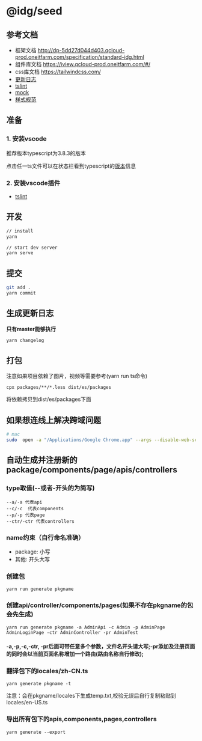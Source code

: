# @idg/seed

## 参考文档

- 框架文档 http://dp-5dd27d044d403.qcloud-prod.oneitfarm.com/specification/standard-idg.html
- 组件库文档 https://iview.qcloud-prod.oneitfarm.com/#/
- css库文档 https://tailwindcss.com/
- [更新日志](./CHANGELOG.md)
- [tslint](https://github.com/palantir/tslint)
- [mock](http://mockjs.com/examples.html)
- [样式规范](http://specification-web.qcloud-prod.oneitfarm.com/specification/code/css.html#%E9%A2%84%E5%A4%84%E7%90%86%E5%99%A8)

## 准备
### 1. 安装vscode
推荐版本typescript为3.8.3的版本

点击任一ts文件可以在状态栏看到typescript的[版本](https://code.visualstudio.com/Docs/languages/typescript#_using-newer-typescript-versions)信息

### 2. 安装vscode插件
- [tslint](https://marketplace.visualstudio.com/items?itemName=ms-vscode.vscode-typescript-tslint-plugin&ssr=false#overview)



## 开发
``` bash
// install
yarn

// start dev server
yarn serve
```

## 提交
``` bash
git add .
yarn commit
```

## 生成更新日志
<strong>只有master能够执行</strong>
``` bash
yarn changelog
```

## 打包
注意如果项目依赖了图片，视频等需要参考(yarn run ts命令)
```
cpx packages/**/*.less dist/es/packages
```
将依赖拷贝到dist/es/packages下面

## 如果想连线上解决跨域问题
``` bash
# mac
sudo  open -a "/Applications/Google Chrome.app" --args --disable-web-security  --user-data-dir=/Users/yourname/MyChromeDevUserData/
```

## 自动生成并注册新的package/components/page/apis/controllers

### type取值(--或者-开头的为简写)
```
--a/-a 代表api
--c/-c  代表components
--p/-p 代表page
--ctr/-ctr 代表controllers
```

### name约束（自行命名准确）
- package: 小写
- 其他: 开头大写


### 创建包
```
yarn run generate pkgname
```

### 创建api/controller/components/pages(如果不存在pkgname的包会先生成)
```
yarn run generate pkgname -a AdminApi -c Admin -p AdminPage AdminLoginPage -ctr AdminController -pr AdminTest
```
#### -a,-p,-c,-ctr, -pr后面可带任意多个参数，文件名开头请大写;-pr添加及注册页面的同时会以当前页面名称增加一个路由(路由名称自行修改);

### 翻译包下的locales/zh-CN.ts
```
yarn generate pkgname -t
```
注意：会在pkgname/locales下生成temp.txt,校验无误后自行复制粘贴到locales/en-US.ts

### 导出所有包下的apis,components,pages,controllers
```
yarn generate --export
```
